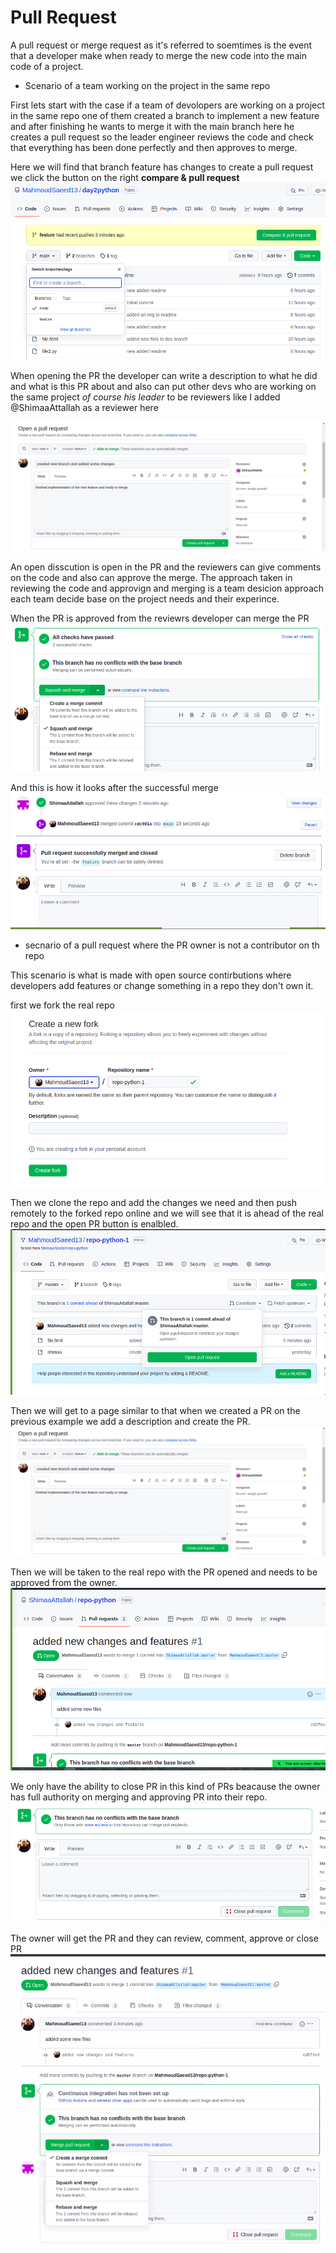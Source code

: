 # Pull Request

A pull request or merge request as it's referred to soemtimes is the event that a developer make when ready to merge the new code into the main code of a project.

* Scenario of a team working on the project in the same repo 

First lets start with the case if a team of devolopers are working on a project in the same repo one of them created a branch to implement a new feature and after finishing he wants to merge it with the main branch here he creates a pull request so the leader engineer reviews the code and check that everything has been done perfectly and then approves to merge.

Here we will find that branch feature has changes to create a pull request we click the button on the right **compare & pull request** 
![img](./images/beforePR.png)

When opening the PR the developer can write a description to what he did and what is this PR about and also can put other devs who are working on the same project *of course his leader* to be reviewers like I added @ShimaaAttallah as a reviewer here 

![img](./images/creatingPR.png)

An open disscution is open in the PR and the reviewers can give comments on the code and also can approve the merge.
The approach taken in reviewing the code and approvign and merging is a team desicion approach each team decide base on the project needs and their experince.

When the PR is approved from the reviewrs developer can merge the PR 
![img](./images/mergePR.png)

And this is how it looks after the successful merge 
![img](./images/aftermergePR.png)


* secnario of a pull request where the PR owner is not a contributor on th repo 

This scenario is what is made with open source contirbutions where developers add features or change something in a repo they don't own it.

first we fork the real repo
![img](./images/forkrepo.png)

Then we clone the repo and add the changes we need and then push remotely to the forked repo online and we will see that it is ahead of the real repo and the open PR button is enalbled.
![img](./images/openPR.png)

Then we will get to a page similar to that when we created a PR on the previous example we add a description and create the PR.
![img](./images/creatingPR.png)

Then we will be taken to the real repo with the PR opened and needs to be approved from the owner.
![img](./images/waintingowner.png)

We only have the ability to close PR in this kind of PRs beacause the owner has full authority on merging and approving PR into their repo.
![omg](./images/closePR.png)

The owner will get the PR and they can review, comment, approve or close PR
![img](./images/PRatrealrepo.png)

